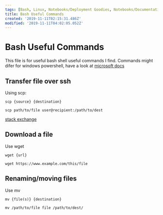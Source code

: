 ```yaml
---
tags: [Bash, Linux, Notebooks/Deployment Goodies, Notebooks/Documentation]
title: Bash Useful Commands
created: '2019-11-11T02:15:31.486Z'
modified: '2019-11-11T04:02:05.052Z'
---
```


# Bash Useful Commands

This file is for useful bash shell useful commands I find. Commands might difer for windows powershell, have a look at [microsoft docs](https://docs.microsoft.com/en-us/powershell/scripting/overview?view=powershell-6)

## Transfer file over ssh

Using scp:
```console
scp {source} {destination}

scp path/to/file user@recipient:/path/to/dest
```
[stack exchange](https://unix.stackexchange.com/questions/106480/how-to-copy-files-from-one-machine-to-another-using-ssh)

## Download a file

Use wget
```console
wget {url}

wget https://www.example.com/this/file
```

## Renaming/moving files

Use mv
```console
mv {file(s)} {destination}

mv /path/to/file file /path/to/dest/
```
